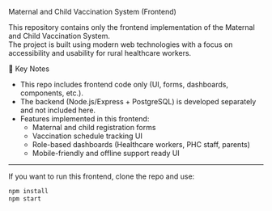 Maternal and Child Vaccination System (Frontend)

This repository contains only the frontend implementation of the Maternal and Child Vaccination System.  
The project is built using modern web technologies with a focus on accessibility and usability for rural healthcare workers.

🔹 Key Notes
- This repo includes frontend code only (UI, forms, dashboards, components, etc.).  
- The backend (Node.js/Express + PostgreSQL) is developed separately and not included here.  
- Features implemented in this frontend:
  - Maternal and child registration forms
  - Vaccination schedule tracking UI
  - Role-based dashboards (Healthcare workers, PHC staff, parents)
  - Mobile-friendly and offline support ready UI

---
If you want to run this frontend, clone the repo and use:

```bash
npm install
npm start
